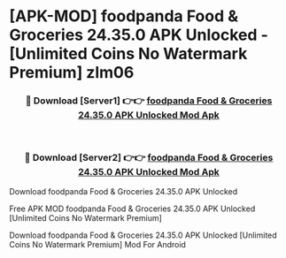 # [APK-MOD] foodpanda  Food & Groceries 24.35.0 APK Unlocked - [Unlimited Coins No Watermark Premium] zlm06



<div align="center">
<h3>🔴 Download [Server1] 👉👉 <a href="https://momento.my/?title=foodpanda__Food_&_Groceries_24.35.0_APK_Unlocked">foodpanda  Food & Groceries 24.35.0 APK Unlocked Mod Apk</a></h3><br>

<h3>🔴 Download [Server2] 👉👉 <a href="https://momento.my/?title=foodpanda__Food_&_Groceries_24.35.0_APK_Unlocked">foodpanda  Food & Groceries 24.35.0 APK Unlocked Mod Apk</a></h3>
</div>



Download foodpanda  Food & Groceries 24.35.0 APK Unlocked 

Free APK MOD foodpanda  Food & Groceries 24.35.0 APK Unlocked [Unlimited Coins No Watermark Premium]

Download foodpanda  Food & Groceries 24.35.0 APK Unlocked [Unlimited Coins No Watermark Premium] Mod For Android

